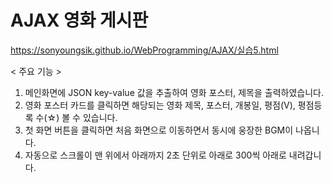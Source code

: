 # AJAX 영화 게시판

https://sonyoungsik.github.io/WebProgramming/AJAX/실습5.html

< 주요 기능 >

1. 메인화면에 JSON key-value 값을 추출하여 영화 포스터, 제목을 출력하였습니다.
2. 영화 포스터 카드를 클릭하면 해당되는 영화 제목, 포스터, 개봉일, 평점(V), 평점등록 수(☆) 볼 수 있습니다.
3. 첫 화면 버튼을 클릭하면 처음 화면으로 이동하면서 동시에 웅장한 BGM이 나옵니다.
4. 자동으로 스크롤이 맨 위에서 아래까지 2초 단위로 아래로 300씩 아래로 내려갑니다. 